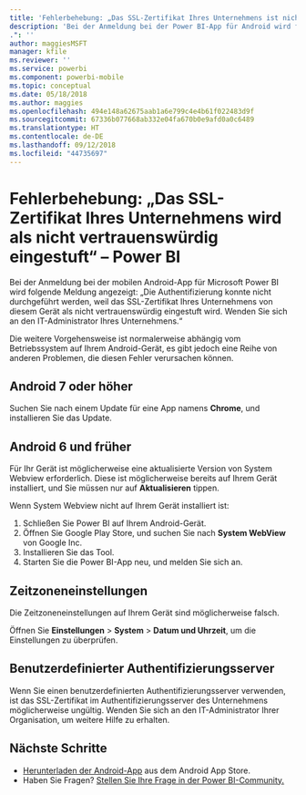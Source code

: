 ```yaml
---
title: 'Fehlerbehebung: „Das SSL-Zertifikat Ihres Unternehmens ist nicht vertrauenswürdig.“'
description: 'Bei der Anmeldung bei der Power BI-App für Android wird folgende Meldung angezeigt: „Die Authentifizierung konnte nicht durchgeführt werden, weil das SSL-Zertifikat Ihres Unternehmens von diesem Gerät als nicht vertrauenswürdig eingestuft wird.“'
.": ''
author: maggiesMSFT
manager: kfile
ms.reviewer: ''
ms.service: powerbi
ms.component: powerbi-mobile
ms.topic: conceptual
ms.date: 05/18/2018
ms.author: maggies
ms.openlocfilehash: 494e148a62675aab1a6e799c4e4b61f022483d9f
ms.sourcegitcommit: 67336b077668ab332e04fa670b0e9afd0a0c6489
ms.translationtype: HT
ms.contentlocale: de-DE
ms.lasthandoff: 09/12/2018
ms.locfileid: "44735697"
---
```

# <a name="fixing-corporate-ssl-certificate-is-untrusted---power-bi"></a>Fehlerbehebung: „Das SSL-Zertifikat Ihres Unternehmens wird als nicht vertrauenswürdig eingestuft“ – Power BI
Bei der Anmeldung bei der mobilen Android-App für Microsoft Power BI wird folgende Meldung angezeigt: „Die Authentifizierung konnte nicht durchgeführt werden, weil das SSL-Zertifikat Ihres Unternehmens von diesem Gerät als nicht vertrauenswürdig eingestuft wird. Wenden Sie sich an den IT-Administrator Ihres Unternehmens.“ 

Die weitere Vorgehensweise ist normalerweise abhängig vom Betriebssystem auf Ihrem Android-Gerät, es gibt jedoch eine Reihe von anderen Problemen, die diesen Fehler verursachen können.

## <a name="on-android-7-or-later"></a>Android 7 oder höher
Suchen Sie nach einem Update für eine App namens **Chrome**, und installieren Sie das Update.

## <a name="on-android-6-and-earlier"></a>Android 6 und früher
Für Ihr Gerät ist möglicherweise eine aktualisierte Version von System Webview erforderlich. Diese ist möglicherweise bereits auf Ihrem Gerät installiert, und Sie müssen nur auf **Aktualisieren** tippen.

Wenn System Webview nicht auf Ihrem Gerät installiert ist:

1. Schließen Sie Power BI auf Ihrem Android-Gerät.
2. Öffnen Sie Google Play Store, und suchen Sie nach **System WebView** von Google Inc.
3. Installieren Sie das Tool.
4. Starten Sie die Power BI-App neu, und melden Sie sich an.

## <a name="time-zone-settings"></a>Zeitzoneneinstellungen
Die Zeitzoneneinstellungen auf Ihrem Gerät sind möglicherweise falsch. 

Öffnen Sie **Einstellungen** > **System** > **Datum und Uhrzeit**, um die Einstellungen zu überprüfen.

## <a name="custom-authentication-server"></a>Benutzerdefinierter Authentifizierungsserver
Wenn Sie einen benutzerdefinierten Authentifizierungsserver verwenden, ist das SSL-Zertifikat im Authentifizierungsserver des Unternehmens möglicherweise ungültig. Wenden Sie sich an den IT-Administrator Ihrer Organisation, um weitere Hilfe zu erhalten.

## <a name="next-steps"></a>Nächste Schritte
* [Herunterladen der Android-App](http://go.microsoft.com/fwlink/?LinkID=544867) aus dem Android App Store.
* Haben Sie Fragen? [Stellen Sie Ihre Frage in der Power BI-Community.](http://community.powerbi.com/)

